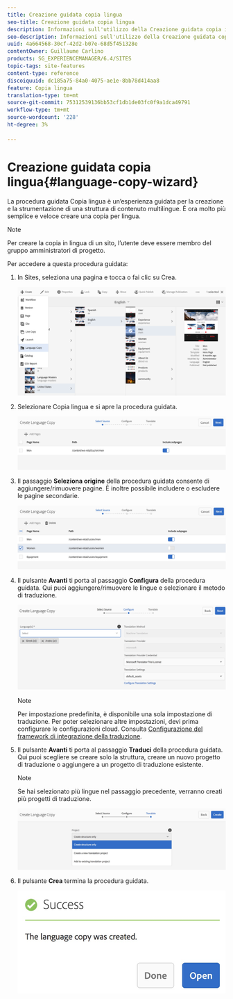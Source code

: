 ```yaml
---
title: Creazione guidata copia lingua
seo-title: Creazione guidata copia lingua
description: Informazioni sull'utilizzo della Creazione guidata copia in lingua in AEM.
seo-description: Informazioni sull'utilizzo della Creazione guidata copia in lingua in AEM.
uuid: 4a664568-30cf-42d2-b07e-68d5f451328e
contentOwner: Guillaume Carlino
products: SG_EXPERIENCEMANAGER/6.4/SITES
topic-tags: site-features
content-type: reference
discoiquuid: dc185a75-84a0-4075-ae1e-8bb78d414aa8
feature: Copia lingua
translation-type: tm+mt
source-git-commit: 75312539136bb53cf1db1de03fc0f9a1dca49791
workflow-type: tm+mt
source-wordcount: '228'
ht-degree: 3%

---
```



# Creazione guidata copia lingua{#language-copy-wizard}

La procedura guidata Copia lingua è un’esperienza guidata per la creazione e la strumentazione di una struttura di contenuto multilingue. È ora molto più semplice e veloce creare una copia per lingua.

>[!NOTE]
>
>Per creare la copia in lingua di un sito, l’utente deve essere membro del gruppo amministratori di progetto.

Per accedere a questa procedura guidata:

1. In Sites, seleziona una pagina e tocca o fai clic su Crea.

   ![chlimage_1-48](assets/chlimage_1-48.jpeg)

1. Selezionare Copia lingua e si apre la procedura guidata.

   ![chlimage_1-49](assets/chlimage_1-49.jpeg)

1. Il passaggio **Seleziona origine** della procedura guidata consente di aggiungere/rimuovere pagine. È inoltre possibile includere o escludere le pagine secondarie.

   ![chlimage_1-50](assets/chlimage_1-50.jpeg)

1. Il pulsante **Avanti** ti porta al passaggio **Configura** della procedura guidata. Qui puoi aggiungere/rimuovere le lingue e selezionare il metodo di traduzione.

   ![chlimage_1-51](assets/chlimage_1-51.jpeg)

   >[!NOTE]
   >
   >Per impostazione predefinita, è disponibile una sola impostazione di traduzione. Per poter selezionare altre impostazioni, devi prima configurare le configurazioni cloud. Consulta [Configurazione del framework di integrazione della traduzione](/help/sites-administering/tc-tic.md).

1. Il pulsante **Avanti** ti porta al passaggio **Traduci** della procedura guidata. Qui puoi scegliere se creare solo la struttura, creare un nuovo progetto di traduzione o aggiungere a un progetto di traduzione esistente.

   >[!NOTE]
   >
   >Se hai selezionato più lingue nel passaggio precedente, verranno creati più progetti di traduzione.

   ![chlimage_1-52](assets/chlimage_1-52.jpeg)

1. Il pulsante **Crea** termina la procedura guidata.

   ![chlimage_1-53](assets/chlimage_1-53.jpeg)

